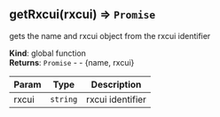 <a name="getRxcui"></a>

## getRxcui(rxcui) ⇒ <code>Promise</code>
gets the name and rxcui object from the rxcui identifier

**Kind**: global function  
**Returns**: <code>Promise</code> - - {name, rxcui}  

| Param | Type | Description |
| --- | --- | --- |
| rxcui | <code>string</code> | rxcui identifier |

